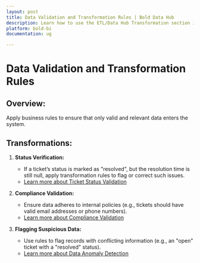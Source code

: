 ```yaml
---
layout: post
title: Data Validation and Transformation Rules | Bold Data Hub
description: Learn how to use the ETL/Data Hub Transformation section in Bold BI Enterprise Edition. Discover simple steps to validate the data and make the most of your analytics.
platform: bold-bi
documentation: ug

---
```

# Data Validation and Transformation Rules  

## Overview:  
Apply business rules to ensure that only valid and relevant data enters the system.

## Transformations:  

1. **Status Verification:**  
   - If a ticket’s status is marked as "resolved", but the resolution time is still null, apply transformation rules to flag or correct such issues.  
   - [Learn more about Ticket Status Validation](/transformation-use-cases/data-validation-and-transformation-rules/status-verification/)  

2. **Compliance Validation:**  
   - Ensure data adheres to internal policies (e.g., tickets should have valid email addresses or phone numbers).  
   - [Learn more about Compliance Validation](/transformation-use-cases/data-validation-and-transformation-rules/compliance-validation/)  

3. **Flagging Suspicious Data:**  
   - Use rules to flag records with conflicting information (e.g., an "open" ticket with a "resolved" status).  
   - [Learn more about Data Anomaly Detection](/transformation-use-cases/data-validation-and-transformation-rules/flagging-suspicious-data/)  
